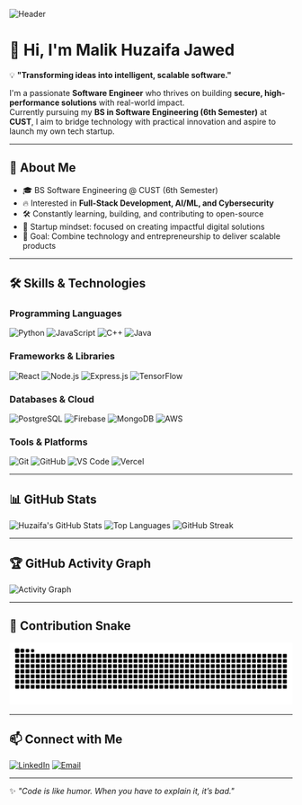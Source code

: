 ![Header](https://capsule-render.vercel.app/api?type=waving&color=0:2E8B57,100:20B2AA&height=250&section=header&text=Malik%20Huzaifa%20Jawed&fontSize=42&fontColor=ffffff&animation=fadeIn&fontAlignY=35)

# 👋 Hi, I'm Malik Huzaifa Jawed

💡 **"Transforming ideas into intelligent, scalable software."**

I'm a passionate **Software Engineer** who thrives on building **secure, high-performance solutions** with real-world impact.  
Currently pursuing my **BS in Software Engineering (6th Semester)** at **CUST**, I aim to bridge technology with practical innovation and aspire to launch my own tech startup.

---

## 🚀 About Me
- 🎓 BS Software Engineering @ CUST (6th Semester)  
- 🔥 Interested in **Full-Stack Development, AI/ML, and Cybersecurity**  
- 🛠 Constantly learning, building, and contributing to open-source  
- 🚀 Startup mindset: focused on creating impactful digital solutions  
- 🎯 Goal: Combine technology and entrepreneurship to deliver scalable products  

---

## 🛠 Skills & Technologies

### Programming Languages  
![Python](https://img.shields.io/badge/-Python-3776AB?logo=python&logoColor=white)
![JavaScript](https://img.shields.io/badge/-JavaScript-F7DF1E?logo=javascript&logoColor=black)
![C++](https://img.shields.io/badge/-C++-00599C?logo=c%2B%2B&logoColor=white)
![Java](https://img.shields.io/badge/-Java-007396?logo=java&logoColor=white)

### Frameworks & Libraries  
![React](https://img.shields.io/badge/-React-61DAFB?logo=react&logoColor=black)
![Node.js](https://img.shields.io/badge/-Node.js-339933?logo=node.js&logoColor=white)
![Express.js](https://img.shields.io/badge/-Express.js-000000?logo=express&logoColor=white)
![TensorFlow](https://img.shields.io/badge/-TensorFlow-FF6F00?logo=tensorflow&logoColor=white)

### Databases & Cloud  
![PostgreSQL](https://img.shields.io/badge/-PostgreSQL-336791?logo=postgresql&logoColor=white)
![Firebase](https://img.shields.io/badge/-Firebase-FFCA28?logo=firebase&logoColor=black)
![MongoDB](https://img.shields.io/badge/-MongoDB-47A248?logo=mongodb&logoColor=white)
![AWS](https://img.shields.io/badge/-AWS-232F3E?logo=amazon-aws&logoColor=white)

### Tools & Platforms  
![Git](https://img.shields.io/badge/-Git-F05032?logo=git&logoColor=white)
![GitHub](https://img.shields.io/badge/-GitHub-181717?logo=github&logoColor=white)
![VS Code](https://img.shields.io/badge/-VS%20Code-0078D4?logo=visual-studio-code&logoColor=white)
![Vercel](https://img.shields.io/badge/-Vercel-000000?logo=vercel&logoColor=white)

---

## 📊 GitHub Stats
![Huzaifa's GitHub Stats](https://github-readme-stats.vercel.app/api?username=Huzaifa-Jawed&show_icons=true&theme=tokyonight)
![Top Languages](https://github-readme-stats.vercel.app/api/top-langs/?username=Huzaifa-Jawed&layout=compact&theme=tokyonight)
![GitHub Streak](https://github-readme-streak-stats.herokuapp.com/?user=Huzaifa-Jawed&theme=tokyonight)


---

## 🏆 GitHub Activity Graph
![Activity Graph](https://github-readme-activity-graph.vercel.app/graph?username=Huzaifa-Jawed&theme=react-dark)

---

## 🐍 Contribution Snake
![snake gif](https://raw.githubusercontent.com/Huzaifa-Jawed/Huzaifa-Jawed/output/snake.svg)

---

## 📫 Connect with Me
[![LinkedIn](https://img.shields.io/badge/LinkedIn-0077B5?logo=linkedin&logoColor=white)](https://www.linkedin.com/in/muhammad-huzaifa-jawed/)
[![Email](https://img.shields.io/badge/Email-D14836?logo=gmail&logoColor=white)](mailto:malik2024huzaifa@gmail.com)

---

✨ *"Code is like humor. When you have to explain it, it’s bad."*  



